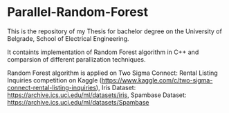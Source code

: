 # Parallel-Random-Forest

This is the repository of my Thesis for bachelor degree on the University of Belgrade, School of Electrical Engineering.

It containts implementation of Random Forest algorithm in C++ and comparsion of different parallization techniques. 

Random Forest algorithm is applied on Two Sigma Connect: Rental Listing Inquiries competition on Kaggle (https://www.kaggle.com/c/two-sigma-connect-rental-listing-inquiries),
Iris Dataset: https://archive.ics.uci.edu/ml/datasets/iris,
Spambase Dataset: https://archive.ics.uci.edu/ml/datasets/Spambase
